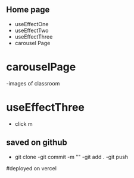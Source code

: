 ## Home page

- useEffectOne
- useEffectTwo
- useEffectThree
- carousel Page

# carouselPage
-images of classroom

# useEffectThree

- click m

## saved on github

- git clone
-git commit -m ""
-git add .
   -git push

#deployed on vercel